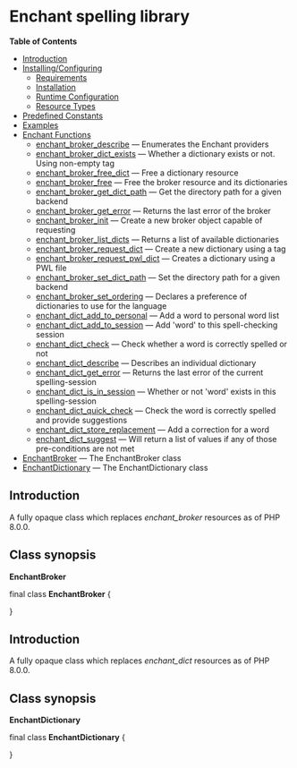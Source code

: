 Enchant spelling library
========================

**Table of Contents**

-   [Introduction](/intro/enchant.html)
-   [Installing/Configuring](/enchant/setup.html)
    -   [Requirements](/enchant/setup.html#Requirements)
    -   [Installation](/enchant/setup.html#Installation)
    -   [Runtime
        Configuration](/enchant/setup.html#Runtime%20Configuration)
    -   [Resource Types](/enchant/setup.html#Resource%20Types)
-   [Predefined Constants](/enchant/constants.html)
-   [Examples](/enchant/examples.html)
-   [Enchant Functions](/ref/enchant.html)
    -   [enchant\_broker\_describe](/ref/enchant.html#enchant_broker_describe)
        — Enumerates the Enchant providers
    -   [enchant\_broker\_dict\_exists](/ref/enchant.html#enchant_broker_dict_exists)
        — Whether a dictionary exists or not. Using non-empty tag
    -   [enchant\_broker\_free\_dict](/ref/enchant.html#enchant_broker_free_dict)
        — Free a dictionary resource
    -   [enchant\_broker\_free](/ref/enchant.html#enchant_broker_free) —
        Free the broker resource and its dictionaries
    -   [enchant\_broker\_get\_dict\_path](/ref/enchant.html#enchant_broker_get_dict_path)
        — Get the directory path for a given backend
    -   [enchant\_broker\_get\_error](/ref/enchant.html#enchant_broker_get_error)
        — Returns the last error of the broker
    -   [enchant\_broker\_init](/ref/enchant.html#enchant_broker_init) —
        Create a new broker object capable of requesting
    -   [enchant\_broker\_list\_dicts](/ref/enchant.html#enchant_broker_list_dicts)
        — Returns a list of available dictionaries
    -   [enchant\_broker\_request\_dict](/ref/enchant.html#enchant_broker_request_dict)
        — Create a new dictionary using a tag
    -   [enchant\_broker\_request\_pwl\_dict](/ref/enchant.html#enchant_broker_request_pwl_dict)
        — Creates a dictionary using a PWL file
    -   [enchant\_broker\_set\_dict\_path](/ref/enchant.html#enchant_broker_set_dict_path)
        — Set the directory path for a given backend
    -   [enchant\_broker\_set\_ordering](/ref/enchant.html#enchant_broker_set_ordering)
        — Declares a preference of dictionaries to use for the language
    -   [enchant\_dict\_add\_to\_personal](/ref/enchant.html#enchant_dict_add_to_personal)
        — Add a word to personal word list
    -   [enchant\_dict\_add\_to\_session](/ref/enchant.html#enchant_dict_add_to_session)
        — Add 'word' to this spell-checking session
    -   [enchant\_dict\_check](/ref/enchant.html#enchant_dict_check) —
        Check whether a word is correctly spelled or not
    -   [enchant\_dict\_describe](/ref/enchant.html#enchant_dict_describe)
        — Describes an individual dictionary
    -   [enchant\_dict\_get\_error](/ref/enchant.html#enchant_dict_get_error)
        — Returns the last error of the current spelling-session
    -   [enchant\_dict\_is\_in\_session](/ref/enchant.html#enchant_dict_is_in_session)
        — Whether or not 'word' exists in this spelling-session
    -   [enchant\_dict\_quick\_check](/ref/enchant.html#enchant_dict_quick_check)
        — Check the word is correctly spelled and provide suggestions
    -   [enchant\_dict\_store\_replacement](/ref/enchant.html#enchant_dict_store_replacement)
        — Add a correction for a word
    -   [enchant\_dict\_suggest](/ref/enchant.html#enchant_dict_suggest)
        — Will return a list of values if any of those pre-conditions
        are not met
-   [EnchantBroker](/class/enchantbroker.html) — The EnchantBroker class
-   [EnchantDictionary](/class/enchantdictionary.html) — The
    EnchantDictionary class

Introduction
------------

A fully opaque class which replaces *enchant\_broker* resources as of
PHP 8.0.0.

Class synopsis
--------------

**EnchantBroker**

<span class="ooclass"> <span class="modifier">final</span> class
**EnchantBroker** </span> {

}

Introduction
------------

A fully opaque class which replaces *enchant\_dict* resources as of PHP
8.0.0.

Class synopsis
--------------

**EnchantDictionary**

<span class="ooclass"> <span class="modifier">final</span> class
**EnchantDictionary** </span> {

}
